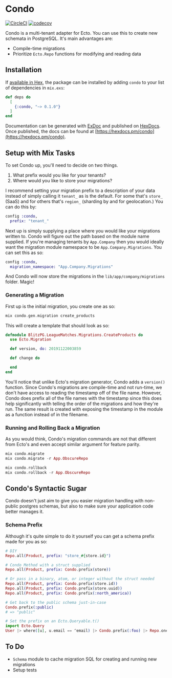 # Condo

[![CircleCI](https://circleci.com/gh/BenMorganIO/condo.svg?style=svg)](https://circleci.com/gh/BenMorganIO/condo)
[![codecov](https://codecov.io/gh/BenMorganIO/condo/branch/master/graph/badge.svg)](https://codecov.io/gh/BenMorganIO/condo)

Condo is a multi-tenant adapter for Ecto. You can use this to create new
schemata in PostgreSQL. It's main advantages are:

- Compile-time migrations
- Prioritize `Ecto.Repo` functions for modifying and reading data

## Installation

If [available in Hex](https://hex.pm/docs/publish), the package can be installed
by adding `condo` to your list of dependencies in `mix.exs`:

```elixir
def deps do
  [
    {:condo, "~> 0.1.0"}
  ]
end
```

Documentation can be generated with [ExDoc](https://github.com/elixir-lang/ex_doc)
and published on [HexDocs](https://hexdocs.pm). Once published, the docs can
be found at [https://hexdocs.pm/condo](https://hexdocs.pm/condo).

## Setup with Mix Tasks

To set Condo up, you'll need to decide on two things.

1. What prefix would you like for your tenants?
2. Where would you like to store your migrations?

I recommend setting your migration prefix to a description of your data instead
of simply calling it `tenant_` as is the default. For some that's `store_`
(SaaS) and for others that's `region_` (sharding by and for geolocation.) You
can do this by:

```elixir
config :condo,
  prefix: "tenant_"
```

Next up is simply supplying a place where you would like your migrations written
to. Condo will figure out the path based on the module name supplied. If you're
managing tenants by `App.Company` then you would ideally want the migration
module namespace to be `App.Company.Migrations`. You can set this as so:

```elixir
config :condo,
  migration_namespace: "App.Company.Migrations"
```

And Condo will now store the migrations in the `lib/app/company/migrations`
folder. Magic!

### Generating a Migration

First up is the initial migration, you create one as so:

```elixir
mix condo.gen.migration create_products
```

This will create a template that should look as so:

```elixir
defmodule BlitzPG.LeagueMatches.Migrations.CreateProducts do
  use Ecto.Migration

  def version, do: 20191122003859

  def change do

  end
end
```

You'll notice that unlike Ecto's migration generator, Condo adds a `version()`
function. Since Condo's migrations are compile-time and not run-time, we don't
have access to reading the timestamp off of the file name. However, Condo does
prefix all of the file names with the timestamp since this does help
significantly with telling the order of the migrations and how they're run. The
same result is created with exposing the timestamp in the module as a function
instead of in the filename.

### Running and Rolling Back a Migration

As you would think, Condo's migration commands are not that different from
Ecto's and even accept similar argument for feature parity.

```elixir
mix condo.migrate
mix condo.migrate -r App.ObscureRepo

mix condo.rollback
mix condo.rollback -r App.ObscureRepo
```

## Condo's Syntactic Sugar

Condo doesn't just aim to give you easier migration handling with non-public
postgres schemas, but also to make sure your application code better manages it.

### Schema Prefix

Although it's quite simple to do it yourself you can get a schema prefix made
for you as so:

```elixir
# DIY
Repo.all(Product, prefix: "store_#{store.id}")

# Condo Method with a struct supplied
Repo.all(Product, prefix: Condo.prefix(store))

# Or pass in a binary, atom, or integer without the struct needed
Repo.all(Product, prefix: Condo.prefix(store.id))
Repo.all(Product, prefix: Condo.prefix(store.uuid))
Repo.all(Product, prefix: Condo.prefix(:north_america))

# Get back to the public schema just-in-case
Condo.prefix(:public)
# => "public"

# Set the prefix on an Ecto.Queryable.t()
import Ecto.Query
User |> where([u], u.email == ^email) |> Condo.prefix(:foo) |> Repo.one()
```

## To Do

- `Schema` module to cache migration SQL for creating and running new migrations
- Setup tests
